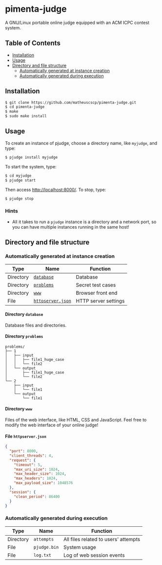 # pimenta-judge
A GNU/Linux portable online judge equipped with an ACM ICPC contest system.

## Table of Contents
  * [Installation](#installation)
  * [Usage](#usage)
  * [Directory and file structure](#directory-and-file-structure)
    * [Automatically generated at instance creation](#automatically-generated-at-instance-creation)
    * [Automatically generated during execution](#automatically-generated-during-execution)

## Installation
```bash
$ git clone https://github.com/matheuscscp/pimenta-judge.git
$ cd pimenta-judge
$ make
$ sudo make install
```

## Usage
To create an instance of pjudge, choose a directory name, like `myjudge`, and type:
```bash
$ pjudge install myjudge
```
To start the system, type:
```bash
$ cd myjudge
$ pjudge start
```
Then access [http://localhost:8000/](http://localhost:8000/). To stop, type:
```bash
$ pjudge stop
```

### Hints
* All it takes to run a `pjudge` instance is a directory and a network port, so you can have multiple instances running in the same host!

## Directory and file structure

### Automatically generated at instance creation
| Type      | Name                                      | Function             |
| --------- | ----------------------------------------- | -------------------- |
| Directory | [`database`](#directory-database)         | Database             |
| Directory | [`problems`](#directory-problems)         | Secret test cases    |
| Directory | [`www`](#directory-www)                   | Browser front end    |
| File      | [`httpserver.json`](#file-httpserverjson) | HTTP server settings |

#### Directory `database`

Database files and directories.

#### Directory `problems`
```
problems/
├── 1
│   ├── input
│   │   ├── file1_huge_case
│   │   └── file2
│   └── output
│       ├── file1_huge_case
│       └── file2
└── 2
    ├── input
    │   └── file1
    └── output
        └── file1
```

#### Directory `www`
Files of the web interface, like HTML, CSS and JavaScript. Feel free to modify the web interface of your online judge!

#### File `httpserver.json`
```json
{
  "port": 8000,
  "client_threads": 4,
  "request": {
    "timeout": 5,
    "max_uri_size": 1024,
    "max_header_size": 1024,
    "max_headers": 1024,
    "max_payload_size": 1048576
  },
  "session": {
    "clean_period": 86400
  }
}
```

### Automatically generated during execution
| Type      | Name         | Function                             |
| --------- | ------------ | ------------------------------------ |
| Directory | `attempts`   | All files related to users' attempts |
| File      | `pjudge.bin` | System usage                         |
| File      | `log.txt`    | Log of web session events            |
